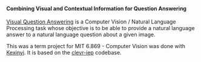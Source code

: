 #### Combining Visual and Contextual Information for Question Answering

[Visual Question Answering](https://arxiv.org/pdf/1505.00468.pdf) is a Computer Vision / Natural Language Processing task whose objective is to be able to provide a natural language answer to a natural language question about a given image.

This was a term project for MIT 6.869 - Computer Vision was done with [Kexinyi](https://github.com/Kexinyi). It is based on the [clevr-iep](https://github.com/facebookresearch/clevr-iep) codebase.


